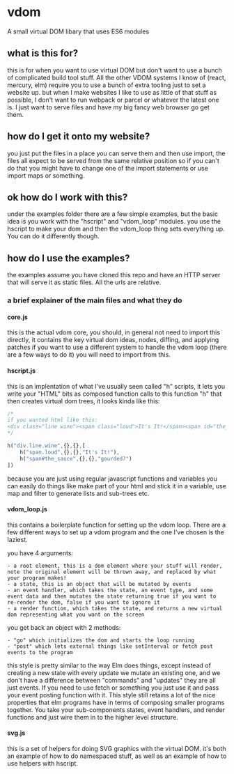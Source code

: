 # vdom
A small virtual DOM libary that uses ES6 modules

## what is this for?
this is for when you want to use virtual DOM but don't want to use a bunch of complicated build tool stuff.
All the other VDOM systems I know of (react, mercury, elm) require you to use a bunch of extra tooling just to set a website up.
but when I make websites I like to use as little of that stuff as possible, I don't want to run webpack or parcel or whatever the latest one is.
I just want to serve files and have my big fancy web browser go get them.

## how do I get it onto my website?
you just put the files in a place you can serve them and then use import, the files all expect to be served from the same relative position
so if you can't do that you might have to change one of the import statements or use import maps or something.

## ok how do I work with this?
under the examples folder there are a few simple examples, but the basic idea is you work with the "hscript" and "vdom_loop" modules.
you use the hscript to make your dom and then the vdom_loop thing sets everything up. You can do it differently though. 

## how do I use the examples?
the examples assume you have cloned this repo and have an HTTP server that will serve it as static files. All the urls are relative.

### a brief explainer of the main files and what they do

#### core.js
this is the actual vdom core, you should, in general not need to import this directly, it contains the key virtual dom ideas, nodes, diffing, and applying patches
if you want to use a different system to handle the vdom loop (there are a few ways to do it) you will need to import from this.

#### hscript.js
this is an implentation of what I've usually seen called "h" scripts, it lets you write your "HTML" bits as composed function calls to this function "h" that
then creates virtual dom trees, it looks kinda like this:
```javascript
/*
if you wanted html like this:
<div class="line wine"><span class="loud">It's It!</span><span id="the_sauce">gourded?</span></div>
*/

h("div.line.wine",{},{},[ 
    h("span.loud",{},{},"It's It!"),
    h("span#the_sauce",{},{},"gourded?")
])

```

because you are just using regular javascript functions and variables you can easily do things like make part of your html and stick it in a variable, use map and filter to generate
lists and sub-trees etc. 

#### vdom_loop.js
this contains a boilerplate function for setting up the vdom loop. There are a few different ways to set up a vdom program and the one I've chosen is the laziest.

you have 4 arguments:

    - a root element, this is a dom element where your stuff will render, note the original element will be thrown away, and replaced by what your program makes!
    - a state, this is an object that will be mutated by events
    - an event handler, which takes the state, an event type, and some event data and then mutates the state returning true if you want to re-render the dom, false if you want to ignore it
    - a render function, which takes the state, and returns a new virtual dom representing what you want on the screen

you get back an object with 2 methods:

    - "go" which initializes the dom and starts the loop running
    - "post" which lets external things like setInterval or fetch post events to the program

this style is pretty similar to the way Elm does things, except instead of creating a new state with every update we mutate an existing one, and we don't have a difference between "commands"
and "updates" they are all just events. If you need to use fetch or something you just use it and pass your event posting function with it. 
This style still retains a lot of the nice properties that elm programs have in terms of composing smaller programs together. 
You take your sub-components states, event handlers, and render functions and just wire them in to the higher level structure.

#### svg.js
this is a set of helpers for doing SVG graphics with the virtual DOM. it's both an example of how to do namespaced stuff, as well as an example of how to use helpers with hscript.
